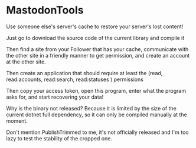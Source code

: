 # MastodonTools
Use someone else's server's cache to restore your server's lost content!

Just go to download the source code of the current library and compile it

Then find a site from your Follower that has your cache, communicate with the other site in a friendly manner to get permission, and create an account at the other site.

Then create an application that should require at least the (read, read:accounts, read:search, read:statuses ) permissions

Then copy your access token, open this program, enter what the program asks for, and start recovering your data!

Why is the binary not released? Because it is limited by the size of the current dotnet full dependency, so it can only be compiled manually at the moment.

Don't mention PublishTrimmed to me, it's not officially released and I'm too lazy to test the stability of the cropped one.
